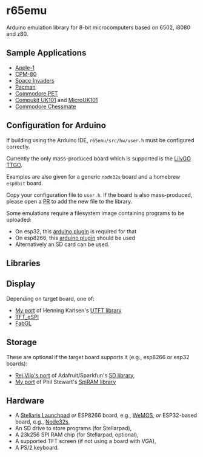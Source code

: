 r65emu
======

Arduino emulation library for 8-bit microcomputers based on 6502, i8080 and z80.

Sample Applications
-------------------
- [Apple-1](https://github.com/jscrane/Apple1)
- [CPM-80](https://github.com/jscrane/cpm80)
- [Space Invaders](https://github.com/jscrane/invaders)
- [Pacman](https://github.com/jscrane/pacman)
- [Commodore PET](https://github.com/jscrane/PET)
- [Compukit UK101](https://github.com/jscrane/UK101) and [MicroUK101](https://github.com/jscrane/UK101)
- [Commodore Chessmate](https://github.com/jscrane/Chessmate)

Configuration for Arduino
--------------
If building using the Arduino IDE, `r65emu/src/hw/user.h` must be configured correctly.

Currently the only mass-produced board which is supported is the 
[LilyGO TTGO](https://www.tinytronics.nl/shop/en/development-boards/microcontroller-boards/with-wi-fi/lilygo-ttgo-vga32-esp32).

Examples are also given for a generic `node32s` board and a homebrew `esp8bit` board.

Copy your configuration file to `user.h`. If the board is also mass-produced, please open a 
[PR](https://docs.github.com/en/pull-requests/collaborating-with-pull-requests/proposing-changes-to-your-work-with-pull-requests/about-pull-requests)
to add the new file to the library.

Some emulations require a filesystem image containing programs to be uploaded:
- On esp32, this [arduino plugin](https://github.com/me-no-dev/arduino-esp32fs-plugin) is required for that
- On esp8266, this [arduino plugin](https://github.com/esp8266/arduino-esp8266fs-plugin) should be used
- Alternatively an SD card can be used.

Libraries
---------

Display
--------
Depending on target board, one of:
- [My port](https://github.com/jscrane/UTFT-Energia) of Henning Karlsen's [UTFT library](http://www.rinkydinkelectronics.com/library.php?id=51)
- [TFT_eSPI](https://github.com/Bodmer/TFT_eSPI)
- [FabGL](https://github.com/fdivitto/FabGL)

Storage
--------
These are optional if the target board supports it (e.g., esp8266 or esp32 boards):
- [Rei Vilo's port](https://github.com/rei-vilo/SD_TM4C) of Adafruit/Sparkfun's [SD library](https://github.com/adafruit/SD),
- [My port](https://github.com/jscrane/SpiRAM) of Phil Stewart's [SpiRAM library](http://playground.arduino.cc/Main/SpiRAM)

Hardware
---------
- A [Stellaris Launchpad](http://www.energia.nu/Guide_StellarisLaunchPad.html) _or_ 
ESP8266 board, e.g., [WeMOS](https://www.wemos.cc/en/latest/d1/d1_mini.html), _or_ 
ESP32-based board, e.g., [Node32s](https://www.esp32.com/viewtopic.php?t=459),
- An SD drive to store programs (for Stellarpad),
- A 23k256 SPI RAM chip (for Stellarpad, optional),
- A supported TFT screen (if not using a board with VGA),
- A PS/2 keyboard.
